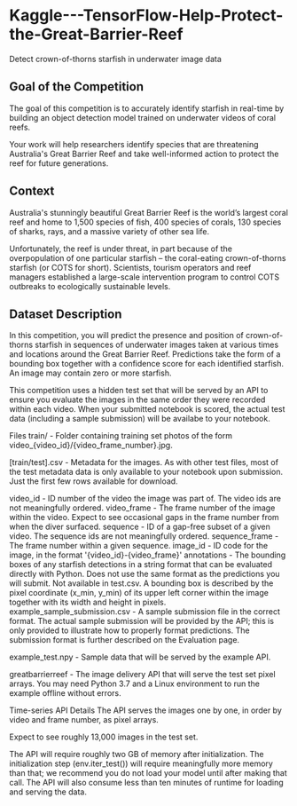 # Kaggle---TensorFlow-Help-Protect-the-Great-Barrier-Reef
Detect crown-of-thorns starfish in underwater image data

Goal of the Competition
--
The goal of this competition is to accurately identify starfish in real-time by building an object detection model trained on underwater videos of coral reefs.


Your work will help researchers identify species that are threatening Australia's Great Barrier Reef and take well-informed action to protect the reef for future generations.

Context
--
Australia's stunningly beautiful Great Barrier Reef is the world’s largest coral reef and home to 1,500 species of fish, 400 species of corals, 130 species of sharks, rays, and a massive variety of other sea life.

Unfortunately, the reef is under threat, in part because of the overpopulation of one particular starfish – the coral-eating crown-of-thorns starfish (or COTS for short). Scientists, tourism operators and reef managers established a large-scale intervention program to control COTS outbreaks to ecologically sustainable levels.

Dataset Description
--

In this competition, you will predict the presence and position of crown-of-thorns starfish in sequences of underwater images taken at various times and locations around the Great Barrier Reef. Predictions take the form of a bounding box together with a confidence score for each identified starfish. An image may contain zero or more starfish.

This competition uses a hidden test set that will be served by an API to ensure you evaluate the images in the same order they were recorded within each video. When your submitted notebook is scored, the actual test data (including a sample submission) will be availabe to your notebook.

Files
train/ - Folder containing training set photos of the form video_{video_id}/{video_frame_number}.jpg.

[train/test].csv - Metadata for the images. As with other test files, most of the test metadata data is only available to your notebook upon submission. Just the first few rows available for download.

video_id - ID number of the video the image was part of. The video ids are not meaningfully ordered.
video_frame - The frame number of the image within the video. Expect to see occasional gaps in the frame number from when the diver surfaced.
sequence - ID of a gap-free subset of a given video. The sequence ids are not meaningfully ordered.
sequence_frame - The frame number within a given sequence.
image_id - ID code for the image, in the format '{video_id}-{video_frame}'
annotations - The bounding boxes of any starfish detections in a string format that can be evaluated directly with Python. Does not use the same format as the predictions you will submit. Not available in test.csv. A bounding box is described by the pixel coordinate (x_min, y_min) of its upper left corner within the image together with its width and height in pixels.
example_sample_submission.csv - A sample submission file in the correct format. The actual sample submission will be provided by the API; this is only provided to illustrate how to properly format predictions. The submission format is further described on the Evaluation page.

example_test.npy - Sample data that will be served by the example API.

greatbarrierreef - The image delivery API that will serve the test set pixel arrays. You may need Python 3.7 and a Linux environment to run the example offline without errors.

Time-series API Details
The API serves the images one by one, in order by video and frame number, as pixel arrays.

Expect to see roughly 13,000 images in the test set.

The API will require roughly two GB of memory after initialization. The initialization step (env.iter_test()) will require meaningfully more memory than that; we recommend you do not load your model until after making that call. The API will also consume less than ten minutes of runtime for loading and serving the data.
